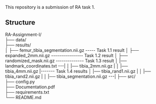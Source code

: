 This repository is a submission of RA task 1. 


## Structure 

RA-Assignment-I/  
├── data/                
├── results/             
│   ├── femur_tibia_segmentation.nii.gz ----- Task 1.1 result
│   ├── expanded_2mm.nii.gz  ---------------- Task 1.2 result
│   ├── randomized_mask.nii.gz -------------- Task 1.3 result 
│   |── landmark_coordinates.txt  ---|
│   |── tibia_2mm.nii.gz             |
│   |── tibia_4mm.nii.gz             |------- Task 1.4 results 
│   |── tibia_rand1.nii.gz           |
│   |── tibia_rand2.nii.gz           |
│   |── tibia_segmentation.nii.gz ---|
├── src/                
├── config.py                
├── Documentation.pdf                
├── requirements.txt    
└── README.md          
